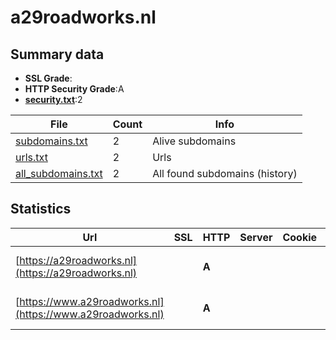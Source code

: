 

# a29roadworks.nl
## Summary data


 - **SSL Grade**:
 - **HTTP Security Grade**:A
 - **[security.txt](https://www.digitaleoverheid.nl/nieuws/standaard-security-txt-nu-verplicht-voor-overheid/)**:2


| File       | Count | Info |
|------------|-------|------|
|[subdomains.txt](/data/a29roadworks.nl/subdomains.txt)|2|Alive subdomains|
|[urls.txt](/data/a29roadworks.nl/urls.txt)|2|Urls|
|[all_subdomains.txt](/data/a29roadworks.nl/all_subdomains.txt)|2|All found subdomains (history)|


## Statistics


| Url | SSL | HTTP | Server | Cookie | HSTS | CORS | CTO | CSP | XFO | XXP | RP |FP| Tech |Title |
|--------|-------|-------|------|------|------|------|------|------|------|------|------|------|------|------|
|[https://a29roadworks.nl](https://a29roadworks.nl)| | **A**|| |:white_check_mark: | | | | :white_check_mark: | :white_check_mark: | :white_check_mark: | |HSTS Microsoft ASP.NET|Object moved|
|[https://www.a29roadworks.nl](https://www.a29roadworks.nl)| | **A**|| |:white_check_mark: | | | | :white_check_mark: | :white_check_mark: | :white_check_mark: | |HSTS Microsoft ASP.NET|Object moved|

